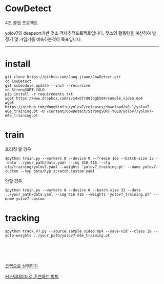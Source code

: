 # CowDetect

4조 졸업 프로젝트 

yolov7와 deepsort기반 젖소 객체추적프로젝트입니다. 젖소의 활동량을 계산하여 발정기 및 가임기를 예측하는것이 목표입니다. 


* * *

# install 
```
git clone https://github.com/Jang-jiwon/CowDetect.git
cd CowDetect
git submodule update --init --recursive
cd StrongSORT-YOLO
pip install -r requirements.txt
wget https://www.dropbox.com/s/x4x6fr88lbgb504/sample_video.mp4
wget https://github.com/WongKinYiu/yolov7/releases/download/v0.1/yolov7-e6e_training.pt -O /content/CowDetect/StrongSORT-YOLO/yolov7/yolov7-e6e_training.pt
```

# train
프리징 할 경우

```
$python train.py --workers 8 --device 0 --freeze 105 --batch-size 32 --data ../your_path/data.yaml --img 416 416 --cfg cfg/training/yolov7.yaml --weights 'yolov7_training.pt' --name yolov7-custom --hyp data/hyp.scratch.custom.yaml
```
안할 경우
```
$python train.py --workers 8 --device 0 --batch-size 32 --data ../your_path/data.yaml --img 416 416 --weights 'yolov7_training.pt' --name yolov7-custom 
```


# tracking
```
$python track_v7.py --source sample_video.mp4 --save-vid --class 19 --yolo-weights ../your_path/yolov7-e6e_training.pt
```
</br></br></br></br>
[코랩으로 실행하기](train+tracking.ipynb)


[커스텀데이터로 훈련하는 방법](https://github.com/ultralytics/yolov5/wiki/Train-Custom-Data)

